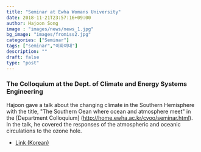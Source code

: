 ```yaml
---
title: "Seminar at Ewha Womans University"
date: 2018-11-21T23:57:16+09:00
author: Hajoon Song
image : "images/news/news_1.jpg"
bg_image: "images/fromiss2.jpg"
categories: ["Seminar"]
tags: ["seminar","이화여대"]
description: ""
draft: false
type: "post"
---
```

### The Colloquium at the Dept. of Climate and Energy Systems Engineering

Hajoon gave a talk about the changing climate in the Southern Hemisphere with the title, "The Southern Oean where ocean and atmosphere meet" in the [Department Colloquium] (http://home.ewha.ac.kr/cyoo/seminar.html). In the talk, he covered the responses of the atmospheric and oceanic circulations to the ozone hole.

+ [Link (Korean)](http://cms.ewha.ac.kr/user/boardList.action?command=view&page=1&boardId=6143459&boardSeq=20452561&year=2019&month=4&startDate=&endDate=)
